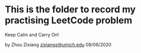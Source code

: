 This is the folder to record my practising LeetCode problem
==========================
Keep Calm and Carry On!

by Zhou Zixiang <zixiangz@umich.edu>
09/06/2020